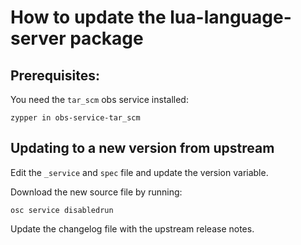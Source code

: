 # How to update the lua-language-server package

## Prerequisites:

You need the `tar_scm` obs service installed:

    zypper in obs-service-tar_scm

## Updating to a new version from upstream

Edit the `_service` and `spec` file and update the version variable.

Download the new source file by running:

    osc service disabledrun

Update the changelog file with the upstream release notes.
